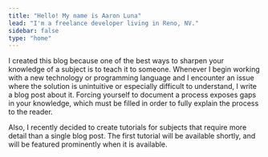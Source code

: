 ```yaml
---
title: "Hello! My name is Aaron Luna"
lead: "I'm a freelance developer living in Reno, NV."
sidebar: false
type: "home"
---
```

I created this blog because one of the best ways to sharpen your knowledge of a subject is to teach it to someone. Whenever I begin working with a new technology or programming language and I encounter an issue where the solution is unintuitive or especially difficult to understand, I write a blog post about it. Forcing yourself to document a process exposes gaps in your knowledge, which must be filled in order to fully explain the process to the reader.

Also, I recently decided to create tutorials for subjects that require more detail than a single blog post. The first tutorial will be available shortly, and will be featured prominently when it is available.

